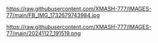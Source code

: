 https://raw.githubusercontent.com/XMASH-777/IMAGES-77/main/FB_IMG_1732679743984.jpg

https://raw.githubusercontent.com/XMASH-777/IMAGES-77/main/20241127_191519.png
